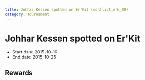 ```yaml
---
title: Johhar Kessen spotted on Er'Kit (conflict_erk_00)
category: tournament
---
```

# Johhar Kessen spotted on Er'Kit

  * Start date: 2015-10-19
  * End date: 2015-10-25

## Rewards

